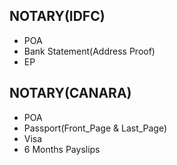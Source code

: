 NOTARY(IDFC)
------------
- POA
- Bank Statement(Address Proof)
- EP


NOTARY(CANARA)
--------------
- POA
- Passport(Front_Page & Last_Page)
- Visa
- 6 Months Payslips
